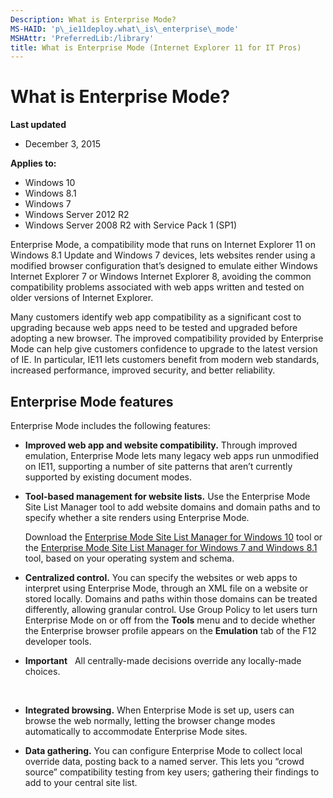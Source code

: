 ```yaml
---
Description: What is Enterprise Mode?
MS-HAID: 'p\_ie11deploy.what\_is\_enterprise\_mode'
MSHAttr: 'PreferredLib:/library'
title: What is Enterprise Mode (Internet Explorer 11 for IT Pros)
---
```


# What is Enterprise Mode?


**Last updated**

-   December 3, 2015

**Applies to:**

-   Windows 10
-   Windows 8.1
-   Windows 7
-   Windows Server 2012 R2
-   Windows Server 2008 R2 with Service Pack 1 (SP1)

Enterprise Mode, a compatibility mode that runs on Internet Explorer 11 on Windows 8.1 Update and Windows 7 devices, lets websites render using a modified browser configuration that’s designed to emulate either Windows Internet Explorer 7 or Windows Internet Explorer 8, avoiding the common compatibility problems associated with web apps written and tested on older versions of Internet Explorer.

Many customers identify web app compatibility as a significant cost to upgrading because web apps need to be tested and upgraded before adopting a new browser. The improved compatibility provided by Enterprise Mode can help give customers confidence to upgrade to the latest version of IE. In particular, IE11 lets customers benefit from modern web standards, increased performance, improved security, and better reliability.

## Enterprise Mode features


Enterprise Mode includes the following features:

-   **Improved web app and website compatibility.** Through improved emulation, Enterprise Mode lets many legacy web apps run unmodified on IE11, supporting a number of site patterns that aren’t currently supported by existing document modes.

-   **Tool-based management for website lists.** Use the Enterprise Mode Site List Manager tool to add website domains and domain paths and to specify whether a site renders using Enterprise Mode.

    Download the [Enterprise Mode Site List Manager for Windows 10](http://go.microsoft.com/fwlink/p/?LinkId=716853) tool or the [Enterprise Mode Site List Manager for Windows 7 and Windows 8.1](http://go.microsoft.com/fwlink/p/?LinkID=394378) tool, based on your operating system and schema.

-   **Centralized control.** You can specify the websites or web apps to interpret using Enterprise Mode, through an XML file on a website or stored locally. Domains and paths within those domains can be treated differently, allowing granular control. Use Group Policy to let users turn Enterprise Mode on or off from the **Tools** menu and to decide whether the Enterprise browser profile appears on the **Emulation** tab of the F12 developer tools.

-   **Important**  
    All centrally-made decisions override any locally-made choices.

     

-   **Integrated browsing.** When Enterprise Mode is set up, users can browse the web normally, letting the browser change modes automatically to accommodate Enterprise Mode sites.

-   **Data gathering.** You can configure Enterprise Mode to collect local override data, posting back to a named server. This lets you “crowd source” compatibility testing from key users; gathering their findings to add to your central site list.

 

 



